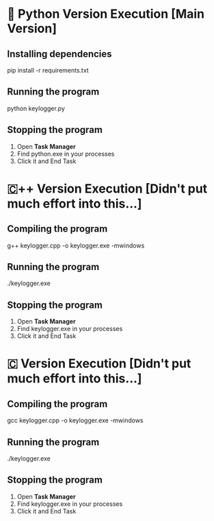 # 🐍 Python Version Execution [Main Version]
## Installing dependencies
pip install -r requirements.txt

## Running the program
python keylogger.py

## Stopping the program
1) Open **Task Manager**
2) Find python.exe in your processes
3) Click it and End Task

# 🇨++ Version Execution [Didn't put much effort into this...]
## Compiling the program
g++ keylogger.cpp -o keylogger.exe -mwindows

## Running the program
./keylogger.exe

## Stopping the program
1) Open **Task Manager**
2) Find keylogger.exe in your processes
3) Click it and End Task

# 🇨 Version Execution [Didn't put much effort into this...]
## Compiling the program
gcc keylogger.cpp -o keylogger.exe -mwindows

## Running the program
./keylogger.exe

## Stopping the program
1) Open **Task Manager**
2) Find keylogger.exe in your processes
3) Click it and End Task
